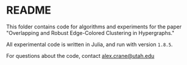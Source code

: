 # README

This folder contains code for algorithms and experiments for the
paper "Overlapping and Robust Edge-Colored Clustering in Hypergraphs."

All experimental code is written in Julia, and run with version `1.8.5`.

For questions about the code, contact alex.crane@utah.edu

